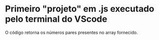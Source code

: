 
 # Primeiro "projeto" em .js executado pelo terminal do VScode
O código retorna os números pares presentes no array fornecido.

